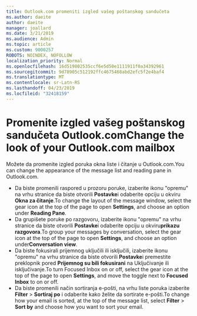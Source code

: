```yaml
---
title: Outlook.com promeniti izgled vašeg poštanskog sandučeta
ms.author: daeite
author: daeite
manager: joallard
ms.date: 3/21/2019
ms.audience: Admin
ms.topic: article
ms.custom: 9000257
ROBOTS: NOINDEX, NOFOLLOW
localization_priority: Normal
ms.openlocfilehash: 16d519802535ccf6e5d50e1111911f0a34392961
ms.sourcegitcommit: 9d78905c512192ffc4675468abd2efc5f2e4baf4
ms.translationtype: MT
ms.contentlocale: sr-Latn-RS
ms.lasthandoff: 04/23/2019
ms.locfileid: "32418159"
---
```

# <a name="change-the-look-of-your-outlookcom-mailbox"></a><span data-ttu-id="98985-102">Promenite izgled vašeg poštanskog sandučeta Outlook.com</span><span class="sxs-lookup"><span data-stu-id="98985-102">Change the look of your Outlook.com mailbox</span></span>

<span data-ttu-id="98985-103">Možete da promenite izgled poruka okna liste i čitanje u Outlook.com.</span><span class="sxs-lookup"><span data-stu-id="98985-103">You can change the appearance of the message list and reading pane in Outlook.com.</span></span>

- <span data-ttu-id="98985-104">Da biste promenili raspored u prozoru poruke, izaberite ikonu "opremu" na vrhu stranice da biste otvorili **Postavke**i odaberite opciju u okviru **Okna za čitanje**.</span><span class="sxs-lookup"><span data-stu-id="98985-104">To change the layout of the message window, select the gear icon at the top of the page to open **Settings**, and choose an option under **Reading Pane**.</span></span>
- <span data-ttu-id="98985-105">Da grupišete poruke po razgovoru, izaberite ikonu "opremu" na vrhu stranice da biste otvorili **Postavke**i odaberite opciju u okviru**prikazu razgovora**.</span><span class="sxs-lookup"><span data-stu-id="98985-105">To group your messages by conversation, select the gear icon at the top of the page to open **Settings**, and choose an option under**Conversation view**.</span></span>
- <span data-ttu-id="98985-106">Da biste fokusirali prijemnog uključili ili isključili, izaberite ikonu "opremu" na vrhu stranice da biste otvorili **Postavke**i premestite preklopnik pored **Prijemnog su bili fokusirani** na Uključivanje ili isključivanje.</span><span class="sxs-lookup"><span data-stu-id="98985-106">To turn Focused Inbox on or off, select the gear icon at the top of the page to open **Settings**, and move the toggle next to **Focused Inbox** to on or off.</span></span>
- <span data-ttu-id="98985-107">Da biste promenili način sortiranja e-pošti, na vrhu liste poruka izaberite **Filter** > **Sortiraj po** i odaberite kako želite da sortirate e-pošti.</span><span class="sxs-lookup"><span data-stu-id="98985-107">To change how your email is sorted, at the top of the message list, select **Filter** > **Sort by** and choose how you want to sort your email.</span></span>